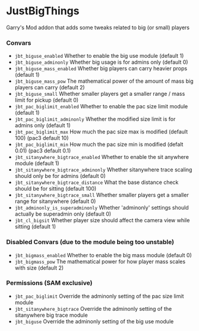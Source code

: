 # JustBigThings

Garry's Mod addon that adds some tweaks related to big (or small) players

### Convars
- `jbt_biguse_enabled` Whether to enable the big use module (default 1)
- `jbt_biguse_adminonly` Whether big usage is for admins only (default 0)
- `jbt_biguse_mass_enabled` Whether big players can carry heavier props (default 1)
- `jbt_biguse_mass_pow` The mathematical power of the amount of mass big players can carry (default 2)
- `jbt_biguse_small` Whether smaller players get a smaller range / mass limit for pickup (default 0)
- `jbt_pac_biglimit_enabled` Whether to enable the pac size limit module (default 1)
- `jbt_pac_biglimit_adminonly` Whether the modified size limit is for admins only (default 1)
- `jbt_pac_biglimit_max` How much the pac size max is modified (default 100) (pac3 default 10)
- `jbt_pac_biglimit_min` How much the pac size min is modified (defalt 0.01) (pac3 default 0.1)
- `jbt_sitanywhere_bigtrace_enabled` Whether to enable the sit anywhere module (default 1)
- `jbt_sitanywhere_bigtrace_adminonly` Whether sitanywhere trace scaling should only be for admins (default 0)
- `jbt_sitanywhere_bigtrace_distance` What the base distance check should be for sitting (default 100)
- `jbt_sitanywhere_bigtrace_small` Whether smaller players get a smaller range for sitanywhere (default 0)
- `jbt_adminonly_is_superadminonly` Whether 'adminonly' settings should actually be superadmin only (default 0)
- `jbt_cl_bigsit` Whether player size should affect the camera view while sitting (default 1)

### Disabled Convars (due to the module being too unstable)
- `jbt_bigmass_enabled` Whether to enable the big mass module (default 0)
- `jbt_bigmass_pow` The mathematical power for how player mass scales with size (default 2)

### Permissions (SAM exclusive)
- `jbt_pac_biglimit` Override the adminonly setting of the pac size limit module
- `jbt_sitanywhere_bigtrace` Override the adminonly setting of the sitanywhere big trace module
- `jbt_biguse` Override the adminonly setting of the big use module
